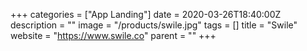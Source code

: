 +++
categories = ["App Landing"]
date = 2020-03-26T18:40:00Z
description = ""
image = "/products/swile.jpg"
tags = []
title = "Swile"
website = "https://www.swile.co"
parent = ""
+++
